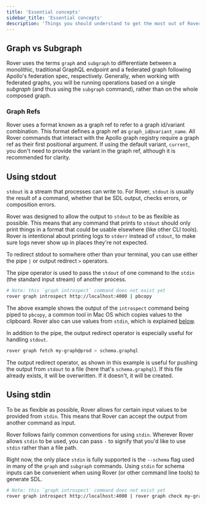 ```yaml
---
title: 'Essential concepts'
sidebar_title: 'Essential concepts'
description: 'Things you should understand to get the most out of Rover'
---
```


## Graph vs Subgraph

Rover uses the terms `graph` and `subgraph` to differentiate between a monolithic,
traditional GraphQL endpoint and a federated graph following Apollo's federation
spec, respectively. Generally, when working with federated graphs, you will be running
operations based on a single _subgraph_ (and thus using the `subgraph` command), 
rather than on the whole composed graph.

### Graph Refs

Rover uses a format known as a graph ref to refer to a graph id/variant combination.
This format defines a graph ref as `graph_id@variant_name`. All Rover commands that
interact with the Apollo graph registry require a graph ref as their first positional
argument. If using the default variant, `current`, you don't need to provide the
variant in the graph ref, although it is recommended for clarity.

## Using stdout

`stdout` is a stream that processes can write to. For Rover, `stdout` is usually
the result of a command, whether that be SDL output, checks errors, or
composition errors.

Rover was designed to allow the output to `stdout` to be as flexible as
possible. This means that any command that prints to `stdout` should only print
things in a format that could be usable elsewhere (like other CLI tools). Rover
is intentional about printing logs to `stderr` instead of `stdout`, to make sure
logs never show up in places they're not expected.

To redirect stdout to somwhere other than your terminal, you can use either the
pipe `|` or output redirect `>` operators.

The pipe operator is used to pass the `stdout` of one command to the `stdin`
(the standard input stream) of another process.

<!-- TODO: remove this first comment line after introspection lands -->

```bash
# Note: this `graph introspect` command does not exist yet
rover graph introspect http://localhost:4000 | pbcopy
```

The above example shows the output of the `introspect` command being piped to
`pbcopy`, a common tool in Mac OS which copies values to the clipboard. Rover
also can use values from `stdin`, which is explained [below](#using-stdin).

In addition to the pipe, the output redirect operator is especially useful for
handling `stdout`.

```bash
rover graph fetch my-graph@prod > schema.graphql
```

The output redirect operator, as shown in this example is useful for pushing
the output from `stdout` to a file (here that's `schema.graphql`). If this file
already exists, it will be overwritten. If it doesn't, it will be created.

## Using stdin

To be as flexible as possible, Rover allows for certain input values to be
provided from `stdin`. This means that Rover can accept the output from another
command as input.

Rover follows fairly common conventions for using `stdin`. Wherever Rover allows
`stdin` to be used, you can pass `-` to signify that you'd like to use `stdin`
rather than a file path.

Right now, the only place `stdin` is fully supported is the `--schema` flag used
in many of the `graph` and `subgraph` commands. Using `stdin` for schema inputs
can be convenient when using Rover (or other command line tools) to generate
SDL.

<!-- TODO: remove this first comment line after introspection lands -->

```bash
# Note: this `graph introspect` command does not exist yet
rover graph introspect http://localhost:4000 | rover graph check my-graph --schema -
```
